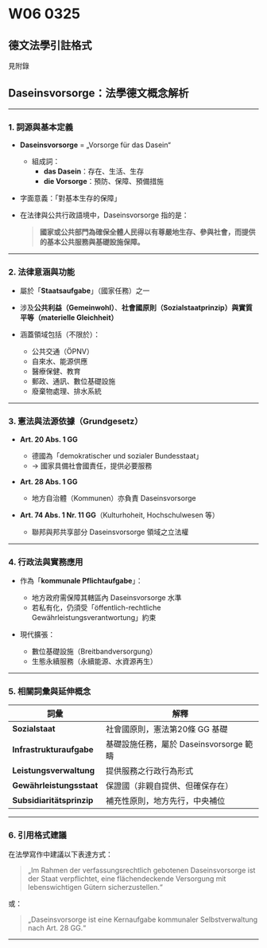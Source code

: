 # W06 0325

## 德文法學引註格式

見附錄

## Daseinsvorsorge：法學德文概念解析

***

### 1. 詞源與基本定義

- **Daseinsvorsorge** = „Vorsorge für das Dasein“
  - 組成詞：
    - **das Dasein**：存在、生活、生存
    - **die Vorsorge**：預防、保障、預備措施

- 字面意義：「對基本生存的保障」

- 在法律與公共行政語境中，Daseinsvorsorge 指的是：

  > **國家或公共部門為確保全體人民得以有尊嚴地生存、參與社會，而提供的基本公共服務與基礎設施保障。**

***

### 2. 法律意涵與功能

- 屬於「**Staatsaufgabe**」（國家任務）之一  
- 涉及**公共利益（Gemeinwohl）**、**社會國原則（Sozialstaatprinzip）**與**實質平等（materielle Gleichheit）**

- 涵蓋領域包括（不限於）：
    - 公共交通（ÖPNV）
    - 自來水、能源供應
    - 醫療保健、教育
    - 郵政、通訊、數位基礎設施
    - 廢棄物處理、排水系統

***

### 3. 憲法與法源依據（Grundgesetz）

- **Art. 20 Abs. 1 GG**  
  - 德國為「demokratischer und sozialer Bundesstaat」
  - → 國家具備社會國責任，提供必要服務
- **Art. 28 Abs. 1 GG**  
  - 地方自治體（Kommunen）亦負責 Daseinsvorsorge

- **Art. 74 Abs. 1 Nr. 11 GG**（Kulturhoheit, Hochschulwesen 等）  
  - 聯邦與邦共享部分 Daseinsvorsorge 領域之立法權

***



### 4. 行政法與實務應用

- 作為「**kommunale Pflichtaufgabe**」：
  - 地方政府需保障其轄區內 Daseinsvorsorge 水準
  - 若私有化，仍須受「öffentlich-rechtliche Gewährleistungsverantwortung」約束

- 現代擴張：
  - 數位基礎設施（Breitbandversorgung）
  - 生態永續服務（永續能源、水資源再生）

***

### 5. 相關詞彙與延伸概念

| 詞彙                    | 解釋                               |
|-------------------------|------------------------------------|
| **Sozialstaat**         | 社會國原則，憲法第20條 GG 基礎     |
| **Infrastrukturaufgabe**| 基礎設施任務，屬於 Daseinsvorsorge 範疇 |
| **Leistungsverwaltung** | 提供服務之行政行為形式             |
| **Gewährleistungsstaat**| 保證國（非親自提供、但確保存在）    |
| **Subsidiaritätsprinzip**| 補充性原則，地方先行，中央補位     |

***

### 6. 引用格式建議

在法學寫作中建議以下表達方式：

> „Im Rahmen der verfassungsrechtlich gebotenen Daseinsvorsorge ist der Staat verpflichtet, eine flächendeckende Versorgung mit lebenswichtigen Gütern sicherzustellen.“

或：

> „Daseinsvorsorge ist eine Kernaufgabe kommunaler Selbstverwaltung nach Art. 28 GG.“

***

<!-- 
abgesehen von der wahl der 

misstrauens



vertraensfrage



so wahlt nach art 54 die bundesversammlung der alle 國會議員 angehoren, den 聯邦總統


gemass art 63 bestimmt der 議會 zwar nicht gesamte 政府，abder den 聯邦總理  -->
